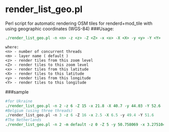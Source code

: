 # render_list_geo.pl
Perl script for automatic rendering OSM tiles for renderd+mod_tile with using geographic coordinates (WGS-84)
###Usage:
```perl
./render_list_geo.pl -n <n> -z <z> -Z <Z> -x <x> -X <X> -y <y> -Y <Y>
```
```
where:
<n> - number of concurrent threads
<m> - layer name ( default )
<z> - render tiles from this zoom level
<Z> - render tiles to this zoom level
<x> - render tiles from this latitude
<X> - render tiles to this latitude
<y> - render tiles from this longitude
<Y> - render tiles to this longitude
```
###sample
```perl
#for Ukraine
./render_list_geo.pl -n 2 -z 6 -Z 15 -x 21.8 -X 40.7 -y 44.03 -Y 52.6
#Belgium (using three threads)
./render_list_geo.pl -n 3 -z 6 -Z 16 -x 2.5 -X 6.5 -y 49.4 -Y 51.6
#The Netherlands
./render_list_geo.pl -n 2 -m default -z 0 -Z 5 -y 50.758069 -x 3.275104 -Y 53.662826 -X 7.103310

```
